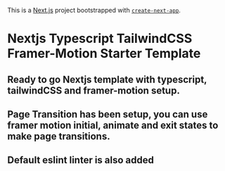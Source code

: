 This is a [Next.js](https://nextjs.org/) project bootstrapped with [`create-next-app`](https://github.com/vercel/next.js/tree/canary/packages/create-next-app).

# Nextjs Typescript TailwindCSS Framer-Motion Starter Template

## Ready to go Nextjs template with typescript, tailwindCSS and framer-motion setup.

## Page Transition has been setup, you can use framer motion initial, animate and exit states to make page transitions. 

## Default eslint linter is also added